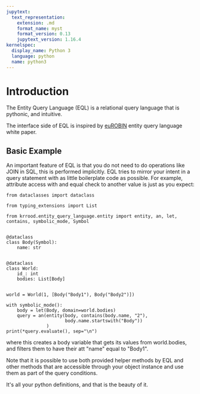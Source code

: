 ```yaml
---
jupytext:
  text_representation:
    extension: .md
    format_name: myst
    format_version: 0.13
    jupytext_version: 1.16.4
kernelspec:
  display_name: Python 3
  language: python
  name: python3
---
```


# Introduction

The Entity Query Language (EQL) is a relational query language that is pythonic, and intuitive.

The interface side of EQL is inspired by [euROBIN](https://www.eurobin-project.eu/) entity query language white paper.

## Basic Example

An important feature of EQL is that you do not need to do operations like JOIN in SQL, this is performed implicitly.
EQL tries to mirror your intent in a query statement with as little boilerplate code as possible.
For example, attribute access with and equal check to another value is just as you expect:

```{code-cell} ipython3
from dataclasses import dataclass

from typing_extensions import List

from krrood.entity_query_language.entity import entity, an, let, contains, symbolic_mode, Symbol


@dataclass
class Body(Symbol):
    name: str


@dataclass
class World:
    id_: int
    bodies: List[Body]


world = World(1, [Body("Body1"), Body("Body2")])

with symbolic_mode():
    body = let(Body, domain=world.bodies)
    query = an(entity(body, contains(body.name, "2"),
                      body.name.startswith("Body"))
               )
print(*query.evaluate(), sep="\n")
```

where this creates a body variable that gets its values from world.bodies, and filters them to have their att "name"
equal to "Body1".

Note that it is possible to use both provided helper methods by EQL and other methods that are accessible through your
object instance and use them as part of the query conditions.

It's all your python definitions, and that is the beauty of it.
